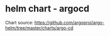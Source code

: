 # helm chart - argocd

Chart source: https://github.com/argoproj/argo-helm/tree/master/charts/argo-cd

